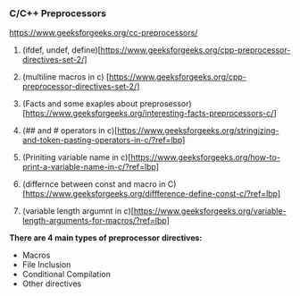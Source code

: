 ### __C/C++ Preprocessors__

https://www.geeksforgeeks.org/cc-preprocessors/
1. (ifdef, undef, define)[https://www.geeksforgeeks.org/cpp-preprocessor-directives-set-2/]
2. (multiline macros in c) [https://www.geeksforgeeks.org/cpp-preprocessor-directives-set-2/]
3. (Facts and some exaples about preprosessor)[https://www.geeksforgeeks.org/interesting-facts-preprocessors-c/]
4. (## and # operators in c)[https://www.geeksforgeeks.org/stringizing-and-token-pasting-operators-in-c/?ref=lbp]
5. (Priniting variable name in c)[https://www.geeksforgeeks.org/how-to-print-a-variable-name-in-c/?ref=lbp]
6. (differnce between const and macro in C)[https://www.geeksforgeeks.org/diffference-define-const-c/?ref=lbp]

7. (variable length argumnt in c)[https://www.geeksforgeeks.org/variable-length-arguments-for-macros/?ref=lbp]

__There are 4 main types of preprocessor directives:__  

- Macros
- File Inclusion
- Conditional Compilation
- Other directives
